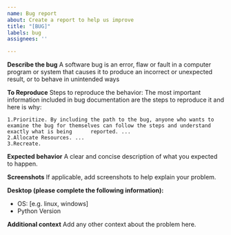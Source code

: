 ```yaml
---
name: Bug report
about: Create a report to help us improve
title: "[BUG]"
labels: bug
assignees: ''

---
```


**Describe the bug**
A software bug is an error, flaw or fault in a computer program or system that causes it to produce an incorrect or unexpected result, or to behave in unintended ways

**To Reproduce**
Steps to reproduce the behavior:
The most important information included in bug documentation are the steps to reproduce it and here is why:

    1.Prioritize. By including the path to the bug, anyone who wants to examine the bug for themselves can follow the steps and understand exactly what is being      reported. ...
    2.Allocate Resources. ...
    3.Recreate.





**Expected behavior**
A clear and concise description of what you expected to happen.

**Screenshots**
If applicable, add screenshots to help explain your problem.

**Desktop (please complete the following information):**
 - OS: [e.g. linux, windows]
 - Python Version

**Additional context**
Add any other context about the problem here.
